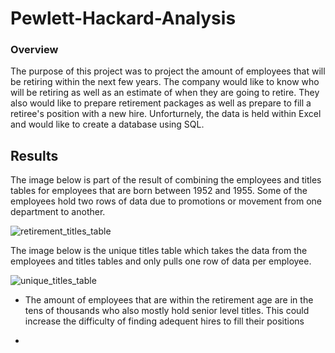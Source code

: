 # Pewlett-Hackard-Analysis

### Overview
The purpose of this project was to project the amount of employees that will be retiring within the next few years. The company would like to know who will be retiring as well as an estimate of when they are going to retire. They also would like to prepare retirement packages as well as prepare to fill a retiree's position with a new hire. Unforturnely, the data is held within Excel and would like to create a database using SQL. 

## Results

The image below is part of the result of combining the employees and titles tables for employees that are born between 1952 and 1955. Some of the employees hold two rows of data due to promotions or movement from one department to another. 

![retirement_titles_table](https://user-images.githubusercontent.com/87910875/137645169-2f2fc51f-d0c2-4437-b116-d6e13b0fe818.png)

The image below is the unique titles table which takes the data from the employees and titles tables and only pulls one row of data per employee.

![unique_titles_table](https://user-images.githubusercontent.com/87910875/137645486-8a7d46b2-0817-42f6-9567-f14f4fbb2ec9.png)

  * The amount of employees that are within the retirement age are in the tens of thousands who also mostly hold senior level titles. This could increase the difficulty     of finding adequent hires to fill their positions
  
  * 

